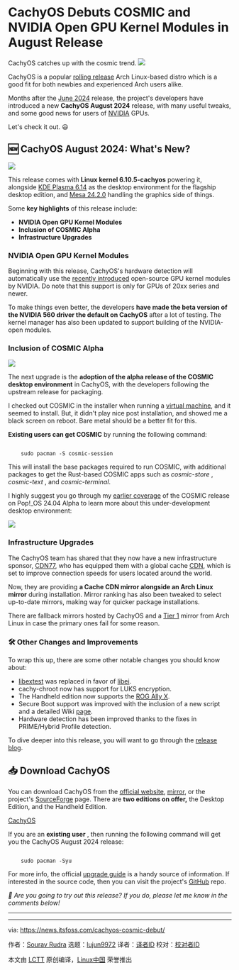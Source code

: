 [#]: subject: "CachyOS Debuts COSMIC and NVIDIA Open GPU Kernel Modules in August Release"
[#]: via: "https://news.itsfoss.com/cachyos-cosmic-debut/"
[#]: author: "Sourav Rudra https://news.itsfoss.com/author/sourav/"
[#]: collector: "lujun9972/lctt-scripts-1705972010"
[#]: translator: " "
[#]: reviewer: " "
[#]: publisher: " "
[#]: url: " "

CachyOS Debuts COSMIC and NVIDIA Open GPU Kernel Modules in August Release
======
CachyOS catches up with the cosmic trend.
[![][1]][2]

CachyOS is a popular [rolling release][3] Arch Linux-based distro which is a good fit for both newbies and experienced Arch users alike.

Months after the [June 2024][4] release, the project's developers have introduced a new **CachyOS August 2024** release, with many useful tweaks, and some good news for users of [NVIDIA][5] GPUs.

Let's check it out. 😃

## 🆕 CachyOS August 2024: What's New?

![][6]

This release comes with **Linux kernel 6.10.5-cachyos** powering it, alongside [KDE Plasma 6.14][7] as the desktop environment for the flagship desktop edition, and [Mesa 24.2.0][8] handling the graphics side of things.

Some **key highlights** of this release include:

  * **NVIDIA Open GPU Kernel Modules**
  * **Inclusion of COSMIC Alpha**
  * **Infrastructure Upgrades**



### NVIDIA Open GPU Kernel Modules

Beginning with this release, CachyOS's hardware detection will automatically use the [recently introduced][9] open-source GPU kernel modules by NVIDIA. Do note that this support is only for GPUs of 20xx series and newer.

To make things even better, the developers **have made the beta version of the NVIDIA 560 driver the default on CachyOS** after a lot of testing. The kernel manager has also been updated to support building of the NVIDIA-open modules.

### Inclusion of COSMIC Alpha

![][10]

The next upgrade is the **adoption of the alpha release of the COSMIC desktop environment** in CachyOS, with the developers following the upstream release for packaging.

I checked out COSMIC in the installer when running a [virtual machine][11], and it seemed to install. But, it didn't play nice post installation, and showed me a black screen on reboot. Bare metal should be a better fit for this.

**Existing users can get COSMIC** by running the following command:

```

    sudo pacman -S cosmic-session

```

This will install the base packages required to run COSMIC, with additional packages to get the Rust-based COSMIC apps such as _cosmic-store_ , _cosmic-text_ , and _cosmic-terminal_.

I highly suggest you go through my [earlier coverage][12] of the COSMIC release on Pop!_OS 24.04 Alpha to learn more about this under-development desktop environment:

![][13]

### Infrastructure Upgrades

The CachyOS team has shared that they now have a new infrastructure sponsor, [CDN77][14], who has equipped them with a global cache [CDN][15], which is set to improve connection speeds for users located around the world.

Now, they are providing **a Cache CDN mirror alongside an Arch Linux mirror** during installation. Mirror ranking has also been tweaked to select up-to-date mirrors, making way for quicker package installations.

There are fallback mirrors hosted by CachyOS and a [Tier 1][16] mirror from Arch Linux in case the primary ones fail for some reason.

### 🛠️ Other Changes and Improvements

To wrap this up, there are some other notable changes you should know about:

  * [libextest][17] was replaced in favor of [libei][18].
  * cachy-chroot now has support for LUKS encryption.
  * The Handheld edition now supports the [ROG Ally X][19].
  * Secure Boot support was improved with the inclusion of a new script and a detailed Wiki [page][20].
  * Hardware detection has been improved thanks to the fixes in PRIME/Hybrid Profile detection.



To dive deeper into this release, you will want to go through the [release blog][21].

## 📥 Download CachyOS

You can download CachyOS from the [official website][22], [mirror][23], or the project's [SourceForge][24] page. There are **two editions on offer,** the Desktop Edition, and the Handheld Edition.

[CachyOS][22]

If you are an **existing user** , then running the following command will get you the CachyOS August 2024 release:

```

    sudo pacman -Syu

```

For more info, the official [upgrade guide][25] is a handy source of information. If interested in the source code, then you can visit the project's [GitHub][26] repo.

_💬 Are you going to try out this release? If you do, please let me know in the comments below!_

* * *

--------------------------------------------------------------------------------

via: https://news.itsfoss.com/cachyos-cosmic-debut/

作者：[Sourav Rudra][a]
选题：[lujun9972][b]
译者：[译者ID](https://github.com/译者ID)
校对：[校对者ID](https://github.com/校对者ID)

本文由 [LCTT](https://github.com/LCTT/TranslateProject) 原创编译，[Linux中国](https://linux.cn/) 荣誉推出

[a]: https://news.itsfoss.com/author/sourav/
[b]: https://github.com/lujun9972
[1]: https://news.itsfoss.com/assets/images/pikapods-banner-v3.webp
[2]: https://www.pikapods.com/?utm_campaign=banner-2024-05&utm_source=itsfoss
[3]: https://itsfoss.com/rolling-release/
[4]: https://news.itsfoss.com/cachyos-june-2024-release/
[5]: https://www.nvidia.com/
[6]: https://news.itsfoss.com/content/images/2024/08/CachyOS_August_2024_a.jpg
[7]: https://kde.org/announcements/plasma/6/6.1.4/
[8]: https://docs.mesa3d.org/relnotes/24.2.0.html
[9]: https://developer.nvidia.com/blog/nvidia-transitions-fully-towards-open-source-gpu-kernel-modules/
[10]: https://news.itsfoss.com/content/images/2024/08/CachyOS_August_2024_b.jpg
[11]: https://itsfoss.com/virtual-machine/
[12]: https://news.itsfoss.com/pop-os-24-04-cosmic-alpha/
[13]: https://news.itsfoss.com/content/images/size/w256h256/2022/08/android-chrome-192x192.png
[14]: https://www.cdn77.com/
[15]: https://en.wikipedia.org/wiki/Content_delivery_network
[16]: https://archlinux.org/mirrors/status/tier/1/
[17]: https://github.com/Supreeeme/extest
[18]: https://gitlab.freedesktop.org/libinput/libei
[19]: https://rog.asus.com/gaming-handhelds/rog-ally/rog-ally-x-2024/
[20]: https://wiki.cachyos.org/configuration/secure_boot_setup/
[21]: https://cachyos.org/blog/2408-august-release/
[22]: https://cachyos.org/download/
[23]: https://mirror.cachyos.org/ISO/
[24]: https://sourceforge.net/projects/cachyos-arch/files/gui-installer/
[25]: https://wiki.cachyos.org/installation/updating_cachyos/
[26]: https://github.com/cachyos
